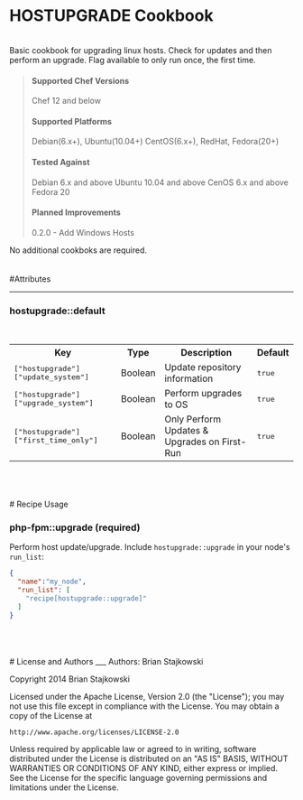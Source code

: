 HOSTUPGRADE Cookbook
=====
<br />
Basic cookbook for upgrading linux hosts.  Check for updates and then perform an upgrade.  Flag available to only run once, the first time.

>#### Supported Chef Versions
>Chef 12 and below
>#### Supported Platforms
>Debian(6.x+), Ubuntu(10.04+)
>CentOS(6.x+), RedHat, Fedora(20+)
>#### Tested Against
>Debian 6.x and above
>Ubuntu 10.04 and above
>CenOS 6.x and above
>Fedora 20
>#### Planned Improvements
>0.2.0 - Add Windows Hosts

No additional cookboks are required.
<br />
<br />
<br />
#Attributes
_____
### hostupgrade::default
<br />
<table>
  <tr>
    <th>Key</th>
    <th>Type</th>
    <th>Description</th>
    <th>Default</th>
  </tr>
  <tr>
    <td><tt>["hostupgrade"]["update_system"]</tt></td>
    <td>Boolean</td>
    <td>Update repository information</td>
    <td><tt>true</tt></td>
  </tr>
  <tr>
    <td><tt>["hostupgrade"]["upgrade_system"]</tt></td>
    <td>Boolean</td>
    <td>Perform upgrades to OS</td>
    <td><tt>true</tt></td>
  </tr>
  <tr>
    <td><tt>["hostupgrade"]["first_time_only"]</tt></td>
    <td>Boolean</td>
    <td>Only Perform Updates & Upgrades on First-Run</td>
    <td><tt>true</tt></td>
  </tr>
</table>
<br />
<br />
<br />
# Recipe Usage

### php-fpm::upgrade (required)

Perform host update/upgrade. Include `hostupgrade::upgrade` in your node's `run_list`:

```json
{
  "name":"my_node",
  "run_list": [
    "recipe[hostupgrade::upgrade]"
  ]
}
```
<br />
<br />
<br />
# License and Authors
___
Authors: Brian Stajkowski

Copyright 2014 Brian Stajkowski

Licensed under the Apache License, Version 2.0 (the "License");
you may not use this file except in compliance with the License.
You may obtain a copy of the License at

    http://www.apache.org/licenses/LICENSE-2.0

Unless required by applicable law or agreed to in writing, software
distributed under the License is distributed on an "AS IS" BASIS,
WITHOUT WARRANTIES OR CONDITIONS OF ANY KIND, either express or implied.
See the License for the specific language governing permissions and
limitations under the License.